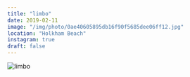 ```yaml
---
title: "limbo"
date: 2019-02-11
image: "/img/photo/0ae40605895db16f90f5685dee06ff12.jpg"
location: "Holkham Beach"
instagram: true
draft: false
---
```


![limbo](/img/photo/0ae40605895db16f90f5685dee06ff12.jpg)
